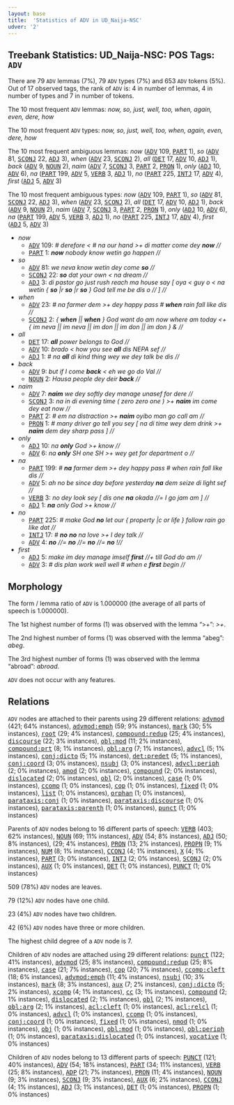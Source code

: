 ```yaml
---
layout: base
title:  'Statistics of ADV in UD_Naija-NSC'
udver: '2'
---
```


## Treebank Statistics: UD_Naija-NSC: POS Tags: `ADV`

There are 79 `ADV` lemmas (7%), 79 `ADV` types (7%) and 653 `ADV` tokens (5%).
Out of 17 observed tags, the rank of `ADV` is: 4 in number of lemmas, 4 in number of types and 7 in number of tokens.

The 10 most frequent `ADV` lemmas: <em>now, so, just, well, too, when, again, even, dere, how</em>

The 10 most frequent `ADV` types:  <em>now, so, just, well, too, when, again, even, dere, how</em>

The 10 most frequent ambiguous lemmas: <em>now</em> (<tt><a href="pcm_nsc-pos-ADV.html">ADV</a></tt> 109, <tt><a href="pcm_nsc-pos-PART.html">PART</a></tt> 1), <em>so</em> (<tt><a href="pcm_nsc-pos-ADV.html">ADV</a></tt> 81, <tt><a href="pcm_nsc-pos-SCONJ.html">SCONJ</a></tt> 22, <tt><a href="pcm_nsc-pos-ADJ.html">ADJ</a></tt> 3), <em>when</em> (<tt><a href="pcm_nsc-pos-ADV.html">ADV</a></tt> 23, <tt><a href="pcm_nsc-pos-SCONJ.html">SCONJ</a></tt> 2), <em>all</em> (<tt><a href="pcm_nsc-pos-DET.html">DET</a></tt> 17, <tt><a href="pcm_nsc-pos-ADV.html">ADV</a></tt> 10, <tt><a href="pcm_nsc-pos-ADJ.html">ADJ</a></tt> 1), <em>back</em> (<tt><a href="pcm_nsc-pos-ADV.html">ADV</a></tt> 9, <tt><a href="pcm_nsc-pos-NOUN.html">NOUN</a></tt> 2), <em>naim</em> (<tt><a href="pcm_nsc-pos-ADV.html">ADV</a></tt> 7, <tt><a href="pcm_nsc-pos-SCONJ.html">SCONJ</a></tt> 3, <tt><a href="pcm_nsc-pos-PART.html">PART</a></tt> 2, <tt><a href="pcm_nsc-pos-PRON.html">PRON</a></tt> 1), <em>only</em> (<tt><a href="pcm_nsc-pos-ADJ.html">ADJ</a></tt> 10, <tt><a href="pcm_nsc-pos-ADV.html">ADV</a></tt> 6), <em>na</em> (<tt><a href="pcm_nsc-pos-PART.html">PART</a></tt> 199, <tt><a href="pcm_nsc-pos-ADV.html">ADV</a></tt> 5, <tt><a href="pcm_nsc-pos-VERB.html">VERB</a></tt> 3, <tt><a href="pcm_nsc-pos-ADJ.html">ADJ</a></tt> 1), <em>no</em> (<tt><a href="pcm_nsc-pos-PART.html">PART</a></tt> 225, <tt><a href="pcm_nsc-pos-INTJ.html">INTJ</a></tt> 17, <tt><a href="pcm_nsc-pos-ADV.html">ADV</a></tt> 4), <em>first</em> (<tt><a href="pcm_nsc-pos-ADJ.html">ADJ</a></tt> 5, <tt><a href="pcm_nsc-pos-ADV.html">ADV</a></tt> 3)

The 10 most frequent ambiguous types:  <em>now</em> (<tt><a href="pcm_nsc-pos-ADV.html">ADV</a></tt> 109, <tt><a href="pcm_nsc-pos-PART.html">PART</a></tt> 1), <em>so</em> (<tt><a href="pcm_nsc-pos-ADV.html">ADV</a></tt> 81, <tt><a href="pcm_nsc-pos-SCONJ.html">SCONJ</a></tt> 22, <tt><a href="pcm_nsc-pos-ADJ.html">ADJ</a></tt> 3), <em>when</em> (<tt><a href="pcm_nsc-pos-ADV.html">ADV</a></tt> 23, <tt><a href="pcm_nsc-pos-SCONJ.html">SCONJ</a></tt> 2), <em>all</em> (<tt><a href="pcm_nsc-pos-DET.html">DET</a></tt> 17, <tt><a href="pcm_nsc-pos-ADV.html">ADV</a></tt> 10, <tt><a href="pcm_nsc-pos-ADJ.html">ADJ</a></tt> 1), <em>back</em> (<tt><a href="pcm_nsc-pos-ADV.html">ADV</a></tt> 9, <tt><a href="pcm_nsc-pos-NOUN.html">NOUN</a></tt> 2), <em>naim</em> (<tt><a href="pcm_nsc-pos-ADV.html">ADV</a></tt> 7, <tt><a href="pcm_nsc-pos-SCONJ.html">SCONJ</a></tt> 3, <tt><a href="pcm_nsc-pos-PART.html">PART</a></tt> 2, <tt><a href="pcm_nsc-pos-PRON.html">PRON</a></tt> 1), <em>only</em> (<tt><a href="pcm_nsc-pos-ADJ.html">ADJ</a></tt> 10, <tt><a href="pcm_nsc-pos-ADV.html">ADV</a></tt> 6), <em>na</em> (<tt><a href="pcm_nsc-pos-PART.html">PART</a></tt> 199, <tt><a href="pcm_nsc-pos-ADV.html">ADV</a></tt> 5, <tt><a href="pcm_nsc-pos-VERB.html">VERB</a></tt> 3, <tt><a href="pcm_nsc-pos-ADJ.html">ADJ</a></tt> 1), <em>no</em> (<tt><a href="pcm_nsc-pos-PART.html">PART</a></tt> 225, <tt><a href="pcm_nsc-pos-INTJ.html">INTJ</a></tt> 17, <tt><a href="pcm_nsc-pos-ADV.html">ADV</a></tt> 4), <em>first</em> (<tt><a href="pcm_nsc-pos-ADJ.html">ADJ</a></tt> 5, <tt><a href="pcm_nsc-pos-ADV.html">ADV</a></tt> 3)


* <em>now</em>
  * <tt><a href="pcm_nsc-pos-ADV.html">ADV</a></tt> 109: <em># derefore < # na our hand >+ di matter come dey <b>now</b> //</em>
  * <tt><a href="pcm_nsc-pos-PART.html">PART</a></tt> 1: <em><b>now</b> nobody know wetin go happen //</em>
* <em>so</em>
  * <tt><a href="pcm_nsc-pos-ADV.html">ADV</a></tt> 81: <em>we neva know wetin dey come <b>so</b> //</em>
  * <tt><a href="pcm_nsc-pos-SCONJ.html">SCONJ</a></tt> 22: <em><b>so</b> dat your own < na dream //</em>
  * <tt><a href="pcm_nsc-pos-ADJ.html">ADJ</a></tt> 3: <em>di pastor go just rush reach ma house say [ oya < guy o < na wetin { <b>so</b> |r <b>so</b> |r <b>so</b> } God tell me be dis o // ] //</em>
* <em>when</em>
  * <tt><a href="pcm_nsc-pos-ADV.html">ADV</a></tt> 23: <em># na farmer dem >+ dey happy pass # <b>when</b> rain fall like dis //</em>
  * <tt><a href="pcm_nsc-pos-SCONJ.html">SCONJ</a></tt> 2: <em>{ <b>when</b> || <b>when</b> } God want do am now where am today <+ { im neva || im neva || im don || im don || im don } & //</em>
* <em>all</em>
  * <tt><a href="pcm_nsc-pos-DET.html">DET</a></tt> 17: <em><b>all</b> power belongs to God //</em>
  * <tt><a href="pcm_nsc-pos-ADV.html">ADV</a></tt> 10: <em>brado < how you see <b>all</b> dis NEPA sef //</em>
  * <tt><a href="pcm_nsc-pos-ADJ.html">ADJ</a></tt> 1: <em># na <b>all</b> di kind thing wey we dey talk be dis //</em>
* <em>back</em>
  * <tt><a href="pcm_nsc-pos-ADV.html">ADV</a></tt> 9: <em>but if I come <b>back</b> < eh we go do Val //</em>
  * <tt><a href="pcm_nsc-pos-NOUN.html">NOUN</a></tt> 2: <em>Hausa people dey deir <b>back</b> //</em>
* <em>naim</em>
  * <tt><a href="pcm_nsc-pos-ADV.html">ADV</a></tt> 7: <em><b>naim</b> we dey softly dey manage unasef for dere //</em>
  * <tt><a href="pcm_nsc-pos-SCONJ.html">SCONJ</a></tt> 3: <em>na in di evening time ( zero zero one ) >+ <b>naim</b> im come dey eat now //</em>
  * <tt><a href="pcm_nsc-pos-PART.html">PART</a></tt> 2: <em># em na distraction >+ <b>naim</b> oyibo man go call am //</em>
  * <tt><a href="pcm_nsc-pos-PRON.html">PRON</a></tt> 1: <em># many driver go tell you sey [ na di time wey dem drink >+ <b>naim</b> dem dey sharp pass ] //</em>
* <em>only</em>
  * <tt><a href="pcm_nsc-pos-ADJ.html">ADJ</a></tt> 10: <em>na <b>only</b> God >+ know //</em>
  * <tt><a href="pcm_nsc-pos-ADV.html">ADV</a></tt> 6: <em>na <b>only</b> SH one SH >+ wey get for department o //</em>
* <em>na</em>
  * <tt><a href="pcm_nsc-pos-PART.html">PART</a></tt> 199: <em># <b>na</b> farmer dem >+ dey happy pass # when rain fall like dis //</em>
  * <tt><a href="pcm_nsc-pos-ADV.html">ADV</a></tt> 5: <em>ah no be since day before yesterday <b>na</b> dem seize di light sef //</em>
  * <tt><a href="pcm_nsc-pos-VERB.html">VERB</a></tt> 3: <em>no dey look sey [ dis one <b>na</b> okada //= I go jam am ] //</em>
  * <tt><a href="pcm_nsc-pos-ADJ.html">ADJ</a></tt> 1: <em><b>na</b> only God >+ know //</em>
* <em>no</em>
  * <tt><a href="pcm_nsc-pos-PART.html">PART</a></tt> 225: <em># make God <b>no</b> let our { property |c or life } follow rain go like dat //</em>
  * <tt><a href="pcm_nsc-pos-INTJ.html">INTJ</a></tt> 17: <em># <b>no</b> <b>no</b> na love >+ I dey talk //</em>
  * <tt><a href="pcm_nsc-pos-ADV.html">ADV</a></tt> 4: <em><b>no</b> //= <b>no</b> //= <b>no</b> //= <b>no</b> !//</em>
* <em>first</em>
  * <tt><a href="pcm_nsc-pos-ADJ.html">ADJ</a></tt> 5: <em>make im dey manage imself <b>first</b> //+ till God do am //</em>
  * <tt><a href="pcm_nsc-pos-ADV.html">ADV</a></tt> 3: <em># dis plan work well well # when e <b>first</b> begin //</em>

## Morphology

The form / lemma ratio of `ADV` is 1.000000 (the average of all parts of speech is 1.000000).

The 1st highest number of forms (1) was observed with the lemma “>+”: <em>>+</em>.

The 2nd highest number of forms (1) was observed with the lemma “abeg”: <em>abeg</em>.

The 3rd highest number of forms (1) was observed with the lemma “abroad”: <em>abroad</em>.

`ADV` does not occur with any features.


## Relations

`ADV` nodes are attached to their parents using 29 different relations: <tt><a href="pcm_nsc-dep-advmod.html">advmod</a></tt> (421; 64% instances), <tt><a href="pcm_nsc-dep-advmod-emph.html">advmod:emph</a></tt> (59; 9% instances), <tt><a href="pcm_nsc-dep-mark.html">mark</a></tt> (30; 5% instances), <tt><a href="pcm_nsc-dep-root.html">root</a></tt> (29; 4% instances), <tt><a href="pcm_nsc-dep-compound-redup.html">compound:redup</a></tt> (25; 4% instances), <tt><a href="pcm_nsc-dep-discourse.html">discourse</a></tt> (22; 3% instances), <tt><a href="pcm_nsc-dep-obl-mod.html">obl:mod</a></tt> (11; 2% instances), <tt><a href="pcm_nsc-dep-compound-prt.html">compound:prt</a></tt> (8; 1% instances), <tt><a href="pcm_nsc-dep-obl-arg.html">obl:arg</a></tt> (7; 1% instances), <tt><a href="pcm_nsc-dep-advcl.html">advcl</a></tt> (5; 1% instances), <tt><a href="pcm_nsc-dep-conj-dicto.html">conj:dicto</a></tt> (5; 1% instances), <tt><a href="pcm_nsc-dep-det-predet.html">det:predet</a></tt> (5; 1% instances), <tt><a href="pcm_nsc-dep-conj-coord.html">conj:coord</a></tt> (3; 0% instances), <tt><a href="pcm_nsc-dep-nsubj.html">nsubj</a></tt> (3; 0% instances), <tt><a href="pcm_nsc-dep-advcl-periph.html">advcl:periph</a></tt> (2; 0% instances), <tt><a href="pcm_nsc-dep-amod.html">amod</a></tt> (2; 0% instances), <tt><a href="pcm_nsc-dep-compound.html">compound</a></tt> (2; 0% instances), <tt><a href="pcm_nsc-dep-dislocated.html">dislocated</a></tt> (2; 0% instances), <tt><a href="pcm_nsc-dep-obl.html">obl</a></tt> (2; 0% instances), <tt><a href="pcm_nsc-dep-case.html">case</a></tt> (1; 0% instances), <tt><a href="pcm_nsc-dep-ccomp.html">ccomp</a></tt> (1; 0% instances), <tt><a href="pcm_nsc-dep-cop.html">cop</a></tt> (1; 0% instances), <tt><a href="pcm_nsc-dep-fixed.html">fixed</a></tt> (1; 0% instances), <tt><a href="pcm_nsc-dep-list.html">list</a></tt> (1; 0% instances), <tt><a href="pcm_nsc-dep-orphan.html">orphan</a></tt> (1; 0% instances), <tt><a href="pcm_nsc-dep-parataxis-conj.html">parataxis:conj</a></tt> (1; 0% instances), <tt><a href="pcm_nsc-dep-parataxis-discourse.html">parataxis:discourse</a></tt> (1; 0% instances), <tt><a href="pcm_nsc-dep-parataxis-parenth.html">parataxis:parenth</a></tt> (1; 0% instances), <tt><a href="pcm_nsc-dep-punct.html">punct</a></tt> (1; 0% instances)

Parents of `ADV` nodes belong to 16 different parts of speech: <tt><a href="pcm_nsc-pos-VERB.html">VERB</a></tt> (403; 62% instances), <tt><a href="pcm_nsc-pos-NOUN.html">NOUN</a></tt> (69; 11% instances), <tt><a href="pcm_nsc-pos-ADV.html">ADV</a></tt> (54; 8% instances), <tt><a href="pcm_nsc-pos-ADJ.html">ADJ</a></tt> (50; 8% instances),  (29; 4% instances), <tt><a href="pcm_nsc-pos-PRON.html">PRON</a></tt> (13; 2% instances), <tt><a href="pcm_nsc-pos-PROPN.html">PROPN</a></tt> (9; 1% instances), <tt><a href="pcm_nsc-pos-NUM.html">NUM</a></tt> (8; 1% instances), <tt><a href="pcm_nsc-pos-CCONJ.html">CCONJ</a></tt> (4; 1% instances), <tt><a href="pcm_nsc-pos-X.html">X</a></tt> (4; 1% instances), <tt><a href="pcm_nsc-pos-PART.html">PART</a></tt> (3; 0% instances), <tt><a href="pcm_nsc-pos-INTJ.html">INTJ</a></tt> (2; 0% instances), <tt><a href="pcm_nsc-pos-SCONJ.html">SCONJ</a></tt> (2; 0% instances), <tt><a href="pcm_nsc-pos-AUX.html">AUX</a></tt> (1; 0% instances), <tt><a href="pcm_nsc-pos-DET.html">DET</a></tt> (1; 0% instances), <tt><a href="pcm_nsc-pos-PUNCT.html">PUNCT</a></tt> (1; 0% instances)

509 (78%) `ADV` nodes are leaves.

79 (12%) `ADV` nodes have one child.

23 (4%) `ADV` nodes have two children.

42 (6%) `ADV` nodes have three or more children.

The highest child degree of a `ADV` node is 7.

Children of `ADV` nodes are attached using 29 different relations: <tt><a href="pcm_nsc-dep-punct.html">punct</a></tt> (122; 41% instances), <tt><a href="pcm_nsc-dep-advmod.html">advmod</a></tt> (25; 8% instances), <tt><a href="pcm_nsc-dep-compound-redup.html">compound:redup</a></tt> (25; 8% instances), <tt><a href="pcm_nsc-dep-case.html">case</a></tt> (21; 7% instances), <tt><a href="pcm_nsc-dep-cop.html">cop</a></tt> (20; 7% instances), <tt><a href="pcm_nsc-dep-ccomp-cleft.html">ccomp:cleft</a></tt> (18; 6% instances), <tt><a href="pcm_nsc-dep-advmod-emph.html">advmod:emph</a></tt> (11; 4% instances), <tt><a href="pcm_nsc-dep-nsubj.html">nsubj</a></tt> (10; 3% instances), <tt><a href="pcm_nsc-dep-mark.html">mark</a></tt> (8; 3% instances), <tt><a href="pcm_nsc-dep-aux.html">aux</a></tt> (7; 2% instances), <tt><a href="pcm_nsc-dep-conj-dicto.html">conj:dicto</a></tt> (5; 2% instances), <tt><a href="pcm_nsc-dep-xcomp.html">xcomp</a></tt> (4; 1% instances), <tt><a href="pcm_nsc-dep-cc.html">cc</a></tt> (3; 1% instances), <tt><a href="pcm_nsc-dep-compound.html">compound</a></tt> (2; 1% instances), <tt><a href="pcm_nsc-dep-dislocated.html">dislocated</a></tt> (2; 1% instances), <tt><a href="pcm_nsc-dep-obl.html">obl</a></tt> (2; 1% instances), <tt><a href="pcm_nsc-dep-obl-arg.html">obl:arg</a></tt> (2; 1% instances), <tt><a href="pcm_nsc-dep-acl-cleft.html">acl:cleft</a></tt> (1; 0% instances), <tt><a href="pcm_nsc-dep-acl-relcl.html">acl:relcl</a></tt> (1; 0% instances), <tt><a href="pcm_nsc-dep-advcl.html">advcl</a></tt> (1; 0% instances), <tt><a href="pcm_nsc-dep-ccomp.html">ccomp</a></tt> (1; 0% instances), <tt><a href="pcm_nsc-dep-conj-coord.html">conj:coord</a></tt> (1; 0% instances), <tt><a href="pcm_nsc-dep-fixed.html">fixed</a></tt> (1; 0% instances), <tt><a href="pcm_nsc-dep-nmod.html">nmod</a></tt> (1; 0% instances), <tt><a href="pcm_nsc-dep-obj.html">obj</a></tt> (1; 0% instances), <tt><a href="pcm_nsc-dep-obl-mod.html">obl:mod</a></tt> (1; 0% instances), <tt><a href="pcm_nsc-dep-obl-periph.html">obl:periph</a></tt> (1; 0% instances), <tt><a href="pcm_nsc-dep-parataxis-dislocated.html">parataxis:dislocated</a></tt> (1; 0% instances), <tt><a href="pcm_nsc-dep-vocative.html">vocative</a></tt> (1; 0% instances)

Children of `ADV` nodes belong to 13 different parts of speech: <tt><a href="pcm_nsc-pos-PUNCT.html">PUNCT</a></tt> (121; 40% instances), <tt><a href="pcm_nsc-pos-ADV.html">ADV</a></tt> (54; 18% instances), <tt><a href="pcm_nsc-pos-PART.html">PART</a></tt> (34; 11% instances), <tt><a href="pcm_nsc-pos-VERB.html">VERB</a></tt> (25; 8% instances), <tt><a href="pcm_nsc-pos-ADP.html">ADP</a></tt> (21; 7% instances), <tt><a href="pcm_nsc-pos-PRON.html">PRON</a></tt> (11; 4% instances), <tt><a href="pcm_nsc-pos-NOUN.html">NOUN</a></tt> (9; 3% instances), <tt><a href="pcm_nsc-pos-SCONJ.html">SCONJ</a></tt> (9; 3% instances), <tt><a href="pcm_nsc-pos-AUX.html">AUX</a></tt> (6; 2% instances), <tt><a href="pcm_nsc-pos-CCONJ.html">CCONJ</a></tt> (4; 1% instances), <tt><a href="pcm_nsc-pos-ADJ.html">ADJ</a></tt> (3; 1% instances), <tt><a href="pcm_nsc-pos-DET.html">DET</a></tt> (1; 0% instances), <tt><a href="pcm_nsc-pos-PROPN.html">PROPN</a></tt> (1; 0% instances)


